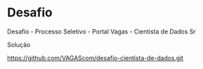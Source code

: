 # Desafio
Desafio - Processo Seletivo - Portal Vagas - Cientista de Dados Sr

Solução

https://github.com/VAGAScom/desafio-cientista-de-dados.git
